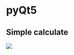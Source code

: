# pyQt5
## Simple calculate
![](https://github.com/angelvlch/pyQt5/assets/119874002/9fe52ac5-e8cd-46a5-9139-1b030ca7501e)
